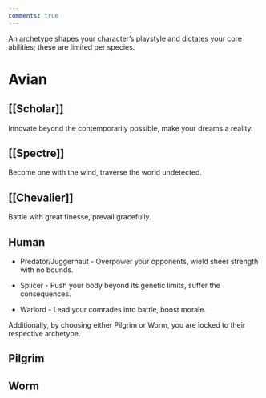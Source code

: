 ```yaml
---
comments: true
---
```

An archetype shapes your character’s playstyle and dictates your core abilities; these are limited per species.
# Avian
## [[Scholar]]
Innovate beyond the contemporarily possible, make your dreams a reality.
## [[Spectre]]
Become one with the wind, traverse the world undetected.
## [[Chevalier]]
Battle with great finesse, prevail gracefully.

## Human

- Predator/Juggernaut - Overpower your opponents, wield sheer strength with no bounds.
    
- Splicer - Push your body beyond its genetic limits, suffer the consequences.
    
- Warlord - Lead your comrades into battle, boost morale.
    

  

Additionally, by choosing either Pilgrim or Worm, you are locked to their respective archetype.

  

## Pilgrim

## Worm